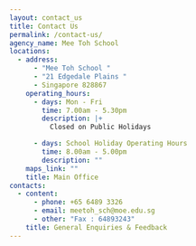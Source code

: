 ```yaml
---
layout: contact_us
title: Contact Us
permalink: /contact-us/
agency_name: Mee Toh School
locations:
  - address:
      - "Mee Toh School "
      - "21 Edgedale Plains "
      - Singapore 828867
    operating_hours:
      - days: Mon - Fri
        time: 7.00am - 5.30pm
        description: |+
          Closed on Public Holidays

      - days: School Holiday Operating Hours
        time: 8.00am - 5.00pm
        description: ""
    maps_link: ""
    title: Main Office
contacts:
  - content:
      - phone: +65 6489 3326
      - email: meetoh_sch@moe.edu.sg
      - other: "Fax : 64893243"
    title: General Enquiries & Feedback
---
```

